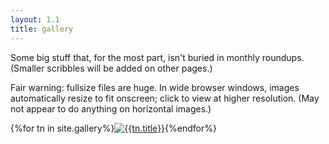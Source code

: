 ```yaml
---
layout: 1.1
title: gallery
---
```

Some big stuff that, for the most part, isn't buried in monthly roundups. (Smaller scribbles will be added on other pages.)

Fair warning: fullsize files are huge. In wide browser windows, images automatically resize to fit onscreen; click to view at higher resolution. (May not appear to do anything on horizontal images.)

<section id="gallery" class="artwall">{%for tn in site.gallery%}<a href="{%include url.html%}{{tn.permalink}}"><img src="{%include url.html%}/assets/img/gallery/{{tn.img}}-tn.png" alt="{{tn.title}}"/></a>{%endfor%}</section>